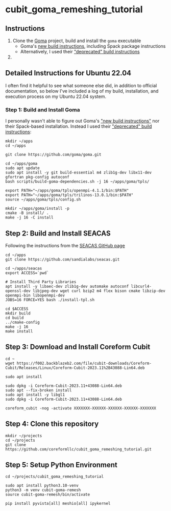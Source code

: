 # cubit_goma_remeshing_tutorial

## Instructions
1.  Clone the [Goma](https://github.com/goma/goma) project, build and install the `goma` executable
    * Goma's [new build instructions](https://github.com/goma/goma/blob/main/BUILD.md), including Spack package instructions
    * Alternatively, I used their ["deprecated" build instructions](https://github.com/goma/goma/blob/main/scripts/README.md)
2.  

## Detailed Instructions for Ubuntu 22.04

I often find it helpful to see what someone else did, in addition to official documentation, so below I've included a log of my build, installation, and execution process on my Ubuntu 22.04 system.

### Step 1: Build and Install Goma
I personally wasn't able to figure out Goma's ["new build instructions"](https://github.com/goma/goma/blob/main/BUILD.md) nor their Spack-based installation.
Instead I used their ["deprecated" build instructions](https://github.com/goma/goma/blob/main/scripts/README.md):

```
mkdir ~/apps
cd ~/apps

git clone https://github.com/goma/goma.git

cd ~/apps/goma
sudo apt update
sudo apt install -y git build-essential m4 zlib1g-dev libx11-dev gfortran pkg-config autoconf
bash scripts/build-goma-dependencies.sh -j 16 ~/apps/goma/tpls/

export PATH="~/apps/goma/tpls/openmpi-4.1.1/bin:$PATH"
export PATH="~/apps/goma/tpls/trilinos-13.0.1/bin:$PATH"
source ~/apps/goma/tpls/config.sh

mkdir ~/apps/goma/install -p
cmake -B install/ .
make -j 16 -C install 
```

## Step 2: Build and Install SEACAS
Following the instructions from the [SEACAS GitHub page](https://github.com/sandialabs/seacas)

```
cd ~/apps
git clone https://github.com/sandialabs/seacas.git

cd ~/apps/seacas 
export ACCESS=`pwd`

# Install Third Party Libraries
apt install -y libaec-dev zlib1g-dev automake autoconf libcurl4-openssl-dev libjpeg-dev wget curl bzip2 m4 flex bison cmake libzip-dev openmpi-bin libopenmpi-dev
JOBS=16 FORCE=YES bash ./install-tpl.sh

cd $ACCESS
mkdir build
cd build
../cmake-config
make -j 16
make install
```

## Step 3: Download and Install Coreform Cubit

```
cd ~
wget https://f002.backblazeb2.com/file/cubit-downloads/Coreform-Cubit/Releases/Linux/Coreform-Cubit-2023.11%2B43088-Lin64.deb

sudo apt install 

sudo dpkg -i Coreform-Cubit-2023.11+43088-Lin64.deb
sudo apt --fix-broken install
sudo apt install -y libgl1
sudo dpkg -i Coreform-Cubit-2023.11+43088-Lin64.deb

coreform_cubit -nog -activate XXXXXXX-XXXXXX-XXXXXX-XXXXXX-XXXXXXX
```

## Step 4: Clone this repository

```
mkdir ~/projects
cd ~/projects
git clone https://github.com/coreformllc/cubit_goma_remeshing_tutorial.git
```

## Step 5: Setup Python Environment

```
cd ~/projects/cubit_goma_remeshing_tutorial

sudo apt install python3.10-venv
python3 -m venv cubit-goma-remesh
source cubit-goma-remesh/bin/activate

pip install pyvista[all] meshio[all] ipykernel
```